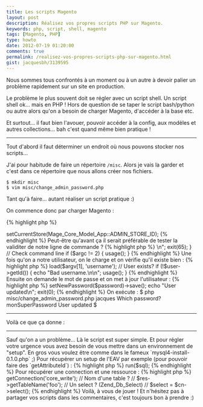 ```yaml
---
title: Les scripts Magento
layout: post
description: Réalisez vos propres scripts PHP sur Magento.
keywords: php, script, shell, magento
tags: [Magento, PHP]
type: howto
date: 2012-07-19 01:20:00
comments: true
permalink: /realisez-vos-propres-scripts-php-sur-magento.html
gist: jacquesbh/3139595
---
```


Nous sommes tous confrontés à un moment ou à un autre à devoir palier un problème rapidement sur un site en production.

Le problème le plus souvent doit se régler avec un script shell. Un script shell ok... mais en PHP !
Hors de question de se taper le script bash/python ou autre alors qu'on a besoin de charger Magento, d'accéder à la base etc.

Et surtout... il faut bien l'avouer, pouvoir accéder à la config, aux modèles et autres collections... bah c'est quand même bien pratique !

<!-- more start -->

<hr />

Tout d'abord il faut déterminer un endroit où nous pouvons stocker nos scripts...

J'ai pour habitude de faire un répertoire `/misc`. Alors je vais la garder et c'est dans ce répertoire que nous allons créer nos fichiers.

    $ mkdir misc
    $ vim misc/change_admin_password.php

Tant qu'à faire... autant réaliser un script pratique :)

On commence donc par charger Magento :

{% highlight php %}
<?php

// Mage !
require_once __DIR__ . '/../app/Mage.php';

// Init Magento
Mage::app('admin');

// Init store (needed for save products for example)
Mage::app()->setCurrentStore(Mage_Core_Model_App::ADMIN_STORE_ID);
{% endhighlight %}

Peut-être qu'avant ça il serait préférable de tester la validiter de notre ligne de commande ?

{% highlight php %}
<?php

// Usage function :)
function usage()
{
    echo "Usage: php -f " . basename(__FILE__) . " <username>\n";
    exit(65);
}

// Check command line
if ($argc != 2) {
    usage();
}
{% endhighlight %}

Une fois qu'on a notre utilisateur, on le charge et on vérifie qu'il existe bien :

{% highlight php %}
<?php

// We get the user
$user = Mage::getModel('admin/user')->load($argv[1], 'username');

// User exists?
if (!$user->getId()) {
    echo "Bad username.\n\n";
    usage();
}
{% endhighlight %}

Ensuite on demande le mot de passe et on met à jour l'utilisateur :

{% highlight php %}
<?php

// We ask for the password
do {
    echo "Which password? ";
    $password = trim(fgets(STDIN));
} while (!$password);

// We change the user password :)
$user->setNewPassword($password)->save();

echo "User updated\n";

exit(0);
{% endhighlight %}

On exécute :

    $ php misc/change_admin_password.php jacques
    Which password? monSuperPassword      
    User updated
    $

<hr />

Voilà ce que ça donne :

<script src="https://gist.github.com/jacquesbh/3139595.js?file=misc-change_admin_password.php"></script>

<hr />

Sauf qu'on a un problème... Là le script est super simple.

Et pour régler votre urgence vous avez besoin de vous mettre dans un environnement de "setup". En gros vous voulez être comme dans le fameux `mysql4-install-0.1.0.php` ;)

Pour récupérer un setup de l'EAV par exemple (pour pouvoir faire des `getAttributeId`) :

{% highlight php %}
<?php
$setup = Mage::getModel('eav/entity_setup', 'eav');

// Op le SQL !
// $setup->run($sql);
{% endhighlight %}

Pour récupérer une connection et une ressource :

{% highlight php %}
<?php
$res = Mage::getSingleton('core/resource');
$cn = $res->getConnection('core_write');

// Nom d'une table ?
// $res->getTableName('foo');

// Un select ? (Zend_Db_Select)
// $select = $cn->select();
{% endhighlight %}

Voilà, à vous de jouer ! Et n'hésitez pas à partager vos scripts dans les commentaires, c'est toujours bon à prendre :)

<!-- more end -->



